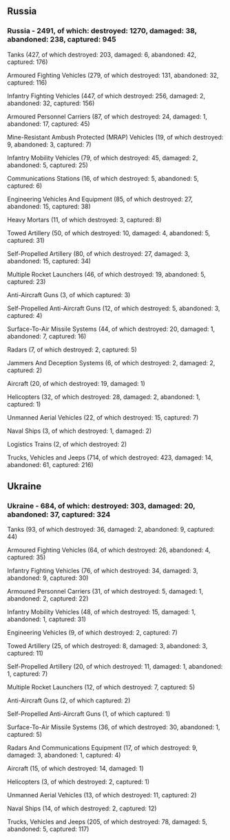 
 
 ## Russia
 
 ### Russia - 2491, of which: destroyed: 1270, damaged: 38, abandoned: 238, captured: 945

 

 

 Tanks (427, of which destroyed: 203, damaged: 6, abandoned: 42, captured: 176)

 Armoured Fighting Vehicles (279, of which destroyed: 131, abandoned: 32, captured: 116)

 Infantry Fighting Vehicles (447, of which destroyed: 256, damaged: 2, abandoned: 32, captured: 156)

 Armoured Personnel Carriers (87, of which destroyed: 24, damaged: 1, abandoned: 17, captured: 45)

 Mine-Resistant Ambush Protected (MRAP) Vehicles (19, of which destroyed: 9, abandoned: 3, captured: 7)

 Infantry Mobility Vehicles (79, of which destroyed: 45, damaged: 2, abandoned: 5, captured: 25)

 Communications Stations (16, of which destroyed: 5, abandoned: 5, captured: 6)

 Engineering Vehicles And Equipment (85, of which destroyed: 27, abandoned: 15, captured: 38)

 Heavy Mortars (11, of which destroyed: 3, captured: 8)

 Towed Artillery (50, of which destroyed: 10, damaged: 4, abandoned: 5, captured: 31)

 Self-Propelled Artillery (80, of which destroyed: 27, damaged: 3, abandoned: 15, captured: 34)

 Multiple Rocket Launchers (46, of which destroyed: 19, abandoned: 5, captured: 23)

 Anti-Aircraft Guns (3, of which captured: 3)

 Self-Propelled Anti-Aircraft Guns (12, of which destroyed: 5, abandoned: 3, captured: 4)

 Surface-To-Air Missile Systems (44, of which destroyed: 20, damaged: 1, abandoned: 7, captured: 16)

 Radars (7, of which destroyed: 2, captured: 5)

 Jammers And Deception Systems (6, of which destroyed: 2, damaged: 2, captured: 2)

 Aircraft (20, of which destroyed: 19, damaged: 1)

 Helicopters (32, of which destroyed: 28, damaged: 2, abandoned: 1, captured: 1)

 Unmanned Aerial Vehicles (22, of which destroyed: 15, captured: 7)

 Naval Ships (3, of which destroyed: 1, damaged: 2)

 Logistics Trains (2, of which destroyed: 2)

 Trucks, Vehicles and Jeeps (714, of which destroyed: 423, damaged: 14, abandoned: 61, captured: 216)

 
 
 ## Ukraine
 
 ### Ukraine - 684, of which: destroyed: 303, damaged: 20, abandoned: 37, captured: 324

 

 

 Tanks (93, of which destroyed: 36, damaged: 2, abandoned: 9, captured: 44)

 Armoured Fighting Vehicles (64, of which destroyed: 26, abandoned: 4, captured: 35)

 Infantry Fighting Vehicles (76, of which destroyed: 34, damaged: 3, abandoned: 9, captured: 30)

 Armoured Personnel Carriers (31, of which destroyed: 5, damaged: 1, abandoned: 2, captured: 22)

 Infantry Mobility Vehicles (48, of which destroyed: 15, damaged: 1, abandoned: 1, captured: 31)

 Engineering Vehicles (9, of which destroyed: 2, captured: 7)

 Towed Artillery (25, of which destroyed: 8, damaged: 3, abandoned: 3, captured: 11)

 Self-Propelled Artillery (20, of which destroyed: 11, damaged: 1, abandoned: 1, captured: 7)

 Multiple Rocket Launchers (12, of which destroyed: 7, captured: 5)

 Anti-Aircraft Guns (2, of which captured: 2)

 Self-Propelled Anti-Aircraft Guns (1, of which captured: 1)

 Surface-To-Air Missile Systems (36, of which destroyed: 30, abandoned: 1, captured: 5)

 

 

 Radars And Communications Equipment (17, of which destroyed: 9, damaged: 3, abandoned: 1, captured: 4)

 Aircraft (15, of which destroyed: 14, damaged: 1)

 Helicopters (3, of which destroyed: 2, captured: 1)

 Unmanned Aerial Vehicles (13, of which destroyed: 11, captured: 2)

 Naval Ships (14, of which destroyed: 2, captured: 12)

 Trucks, Vehicles and Jeeps (205, of which destroyed: 78, damaged: 5, abandoned: 5, captured: 117)

